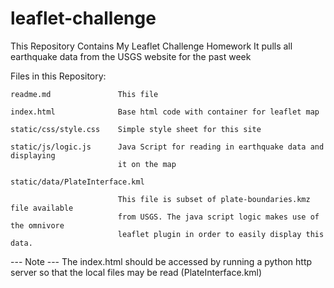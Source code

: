 # leaflet-challenge

This Repository Contains My Leaflet Challenge Homework
It pulls all earthquake data from the USGS website for the past week

Files in this Repository:

    readme.md               This file

    index.html              Base html code with container for leaflet map

    static/css/style.css    Simple style sheet for this site

    static/js/logic.js      Java Script for reading in earthquake data and displaying 
                            it on the map

    static/data/PlateInterface.kml  

                            This file is subset of plate-boundaries.kmz file available
                            from USGS. The java script logic makes use of the omnivore
                            leaflet plugin in order to easily display this data.


--- Note ---  The index.html should be accessed by running a python http server so that
                the local files may be read (PlateInterface.kml)

                